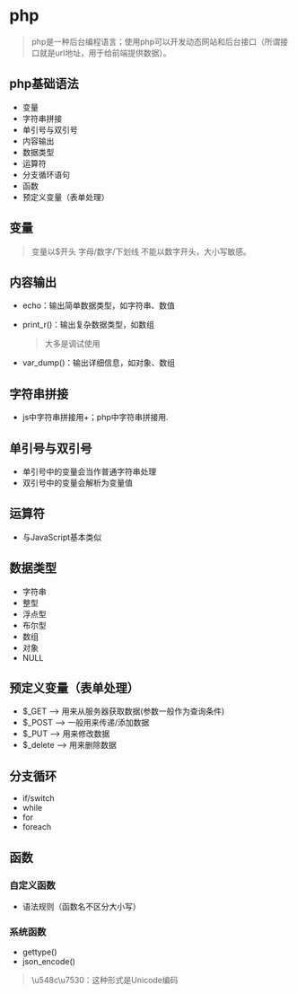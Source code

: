 # php
> php是一种后台编程语言；使用php可以开发动态网站和后台接口（所谓接口就是url地址，用于给前端提供数据）。
## php基础语法
- 变量
- 字符串拼接
- 单引号与双引号
- 内容输出
- 数据类型
- 运算符
- 分支循环语句
- 函数
- 预定义变量（表单处理）
## 变量
> 变量以$开头 字母/数字/下划线 不能以数字开头，大小写敏感。
## 内容输出
- echo：输出简单数据类型，如字符串、数值

- print_r()：输出复杂数据类型，如数组

  > 大多是调试使用

- var_dump()：输出详细信息，如对象、数组
## 字符串拼接
- js中字符串拼接用+；php中字符串拼接用.
## 单引号与双引号
- 单引号中的变量会当作普通字符串处理
- 双引号中的变量会解析为变量值
## 运算符
- 与JavaScript基本类似
## 数据类型
- 字符串
- 整型
- 浮点型
- 布尔型
- 数组
- 对象
- NULL
## 预定义变量（表单处理）
- $_GET --> 用来从服务器获取数据(参数一般作为查询条件)
- $_POST -->  一般用来传递/添加数据
- $_PUT --> 用来修改数据
- $_delete --> 用来删除数据
## 分支循环
- if/switch
- while
- for
- foreach
## 函数
### 自定义函数
- 语法规则（函数名不区分大小写）
### 系统函数
- gettype()
- json_encode()



> \u548c\u7530：这种形式是Unicode编码